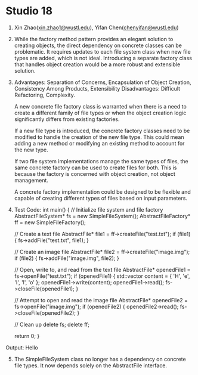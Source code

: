 # Studio 18
1. Xin Zhao(xin.zhao1@wustl.edu), Yifan Chen(chenyifan@wustl.edu)

2. While the factory method pattern provides an elegant solution to creating objects, 
   the direct dependency on concrete classes can be problematic. 
   It requires updates to each file system class when new file types are added, which is not ideal. 
   Introducing a separate factory class that handles object creation would be a more robust and extensible solution.

3. Advantages: Separation of Concerns, Encapsulation of Object Creation, Consistency Among Products, Extensibility
   Disadvantages: Difficult Refactoring, Complexity.

   A new concrete file factory class is warranted when there is a need to create a different family of file types or when the object creation logic significantly differs from existing factories.

   If a new file type is introduced, the concrete factory classes need to be modified to handle the creation of the new file type. This could mean adding a new method or modifying an existing method to account for the new type.

   If two file system implementations manage the same types of files, the same concrete factory can be used to create files for both. This is because the factory is concerned with object creation, not object management.

   A concrete factory implementation could be designed to be flexible and capable of creating different types of files based on input parameters.

4. Test Code:
int main() {
    // Initialize file system and file factory
    AbstractFileSystem* fs = new SimpleFileSystem();
    AbstractFileFactory* ff = new SimpleFileFactory();

    // Create a text file
    AbstractFile* file1 = ff->createFile("test.txt");
    if (file1) {
        fs->addFile("test.txt", file1);
    }

    // Create an image file
    AbstractFile* file2 = ff->createFile("image.img");
    if (file2) {
        fs->addFile("image.img", file2);
    }

    // Open, write to, and read from the text file
    AbstractFile* openedFile1 = fs->openFile("test.txt");
    if (openedFile1) {
        std::vector<char> content = { 'H', 'e', 'l', 'l', 'o' };
        openedFile1->write(content);
        openedFile1->read();
        fs->closeFile(openedFile1);
    }

    // Attempt to open and read the image file
    AbstractFile* openedFile2 = fs->openFile("image.img");
    if (openedFile2) {
        openedFile2->read();
        fs->closeFile(openedFile2);
    }

    // Clean up
    delete fs;
    delete ff;

    return 0;
}

Output: 
Hello

5. The SimpleFileSystem class no longer has a dependency on concrete file types. 
   It now depends solely on the AbstractFile interface.